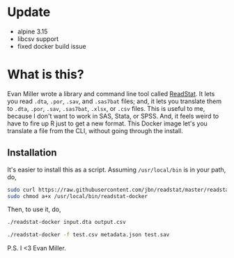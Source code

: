# Update
* alpine 3.15
* libcsv support
* fixed docker build issue

# What is this?

Evan Miller wrote a library and command line tool called 
[ReadStat](https://github.com/WizardMac/ReadStat). It lets 
you read `.dta`, `.por`, `.sav`, and `.sas7bat` files; and, it lets you
translate them to `.dta`, `.por`, `.sav`, `.sas7bat`, `.xlsx`, or `.csv` 
files. This is useful to me, because I don't want to work in SAS, Stata, 
or SPSS. And, it feels weird to have to fire up R just to get a new format. 
This Docker image let's you translate a file from the CLI, without going 
through the install. 

## Installation

It's easier to install this as a script. Assuming `/usr/local/bin` is in 
your path, do,

```sh
sudo curl https://raw.githubusercontent.com/jbn/readstat/master/readstat-docker --output /usr/local/bin/readstat-docker
sudo chmod a+x /usr/local/bin/readstat-docker
```

Then, to use it, do,

```sh
./readstat-docker input.dta output.csv

./readstat-docker -f test.csv metadata.json test.sav
```

P.S. I <3 Evan Miller.
